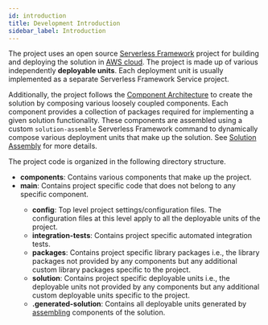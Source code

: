 ```yaml
---
id: introduction
title: Development Introduction
sidebar_label: Introduction
---
```


The project uses an open source [Serverless Framework](https://www.serverless.com/framework/docs/providers/aws/guide/intro/) project for building and deploying the solution in [AWS cloud](https://aws.amazon.com/).
The project is made up of various independently **deployable units**. Each deployment unit is usually implemented as a separate Serverless Framework Service project.

Additionally, the project follows the [Component Architecture](/development/component-architecture) to create the solution by composing various loosely coupled components.
Each component provides a collection of packages required for implementing a given solution functionality.
These components are assembled using a custom `solution-assemble` Serverless Framework command to dynamically compose various deployment units that make up the solution. See [Solution Assembly](/development/solution-assembly) for more details.

The project code is organized in the following directory structure.

<ul>
  <li><strong>components</strong>: Contains various components that make up the project.</li>
  <li><strong>main</strong>: Contains project specific code that does not belong to any specific component.</li>
  <ul>
    <li><strong>config</strong>: Top level project settings/configuration files. The configuration files at this level apply to all the deployable units of the project.</li>
    <li><strong>integration-tests</strong>: Contains project specific automated integration tests.</li>
    <li><strong>packages</strong>: Contains project specific library packages i.e., the library packages not provided by any components but any additional custom library packages specific to the project.</li>
    <li><strong>solution</strong>: Contains project specific deployable units i.e., the deployable units not provided by any components but any additional custom deployable units specific to the project.</li>
    <li><strong>.generated-solution</strong>: Contains all deployable units generated by <a href='#TODO'>assembling</a> components of the solution.</li>
  </ul>
</ul>
